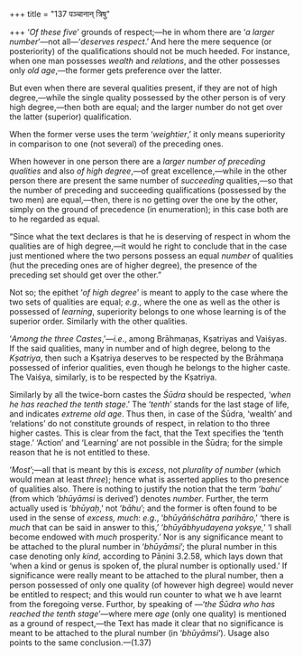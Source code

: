 +++
title = "137 पञ्चानान् त्रिषु"

+++
‘*Of these five*’ grounds of respect;—he in whom there are ‘*a* *larger
number*’—not all—‘*deserves respect*.’ And here the mere sequence (or
posteriority) of the qualifications should not be much heeded. For
instance, when one man possesses *wealth* and *relations*, and the other
possesses only *old age*,—the former gets preference over the latter.

But even when there are several qualities present, if they are not of
high degree,—while the single quality possessed by the other person is
of very high degree,—then both are equal; and the larger number do not
get over the latter (superior) qualification.

When the former verse uses the term ‘*weightier*,’ it only means
superiority in comparison to one (not several) of the preceding ones.

When however in one person there are a *larger number of preceding
qualities* and also *of high degree*,—of great excellence,—while in the
other person there are present the same number of *succeeding*
qualities,—so that the number of preceding and succeeding qualifications
(possessed by the two men) are equal,—then, there is no getting over the
one by the other, simply on the ground of precedence (in enumeration);
in this case both are to he regarded as equal.

“Since what the text declares is that he is deserving of respect in whom
the qualities are of high degree,—it would he right to conclude that in
the case just mentioned where the two persons possess an equal *number*
of qualities (hut the preceding ones are of higher degree), the presence
of the preceding set should get over the other.”

Not so; the epithet ‘*of high degree*’ is meant to apply to the case
where the two sets of qualities are equal; *e.g*., where the one as well
as the other is possessed of *learning*, superiority belongs to one
whose learning is of the superior order. Similarly with the other
qualities.

‘*Among the three Castes*,’—*i.e*., among Brāhmaṇas, Kṣatriyas and
Vaiśyas. If the said qualities, many in number and of high degree,
belong to the *Kṣatriya*, then such a Kṣatriya deserves to be respected
by the Brāhmaṇa possessed of inferior qualities, even though he belongs
to the higher caste. The Vaiśya, similarly, is to be respected by the
Kṣatriya.

Similarly by all the twice-born castes the *Śūdra* should be respected,
‘*when he has reached the tenth stage*.’ The ‘*tenth*’ stands for the
last stage of life, and indicates *extreme old age*. Thus then, in case
of the Śūdra, ‘wealth’ and ‘relations’ do not constitute grounds of
respect, in relation to tho three higher castes. This is clear from the
fact, that the Text specifies the ‘tenth stage.’ ‘Action’ and ‘Learning’
are not possible in the Śūdra; for the simple reason that he is not
entitled to these.

‘*Most*’;—all that is meant by this is *excess*, not *plurality of
number* (which would mean at least *three*); hence what is asserted
applies to tho presence of qualities also. There is nothing to justify
the notion that the term ‘*bahu*’ (from which ‘*bhūyāmsi* is derived’)
denotes *number*. Further, the term actually used is ‘*bhūyaḥ*,’ not
‘*bāhu*’; and the former is often found to be used in the sense of
*excess, much*: *e.g*., ‘*bhūyāṅśchātra parihāro*,’ ‘there is *much*
that can be said in answer to this,’ ‘*bhūyābhyudayena yokṣye,'* ‘I
shall become endowed with *much* prosperity.’ Nor is any significance
meant to be attached to the plural number in ‘*bhūyāmsi*’; the plural
number in this case denoting only *kind*, according to Pāṇini 3.2.58,
which lays down that ‘when a kind or genus is spoken of, the plural
number is optionally used.’ If significance were really meant to be
attached to the plural number, then a person possessed of only one
quality (of however high degree) would never be entitled to respect; and
this would run counter to what we h ave learnt from the foregoing verse.
Furthor, by speaking of —‘*the Śūdra who has reached the tenth
stage*’—where mere *age* (only one quality) is mentioned as a ground of
respect,—the Text has made it clear that no significance is meant to be
attached to the plural number (in ‘*bhūyāmsi*’). Usage also points to
the same conclusion.—(1.37)


